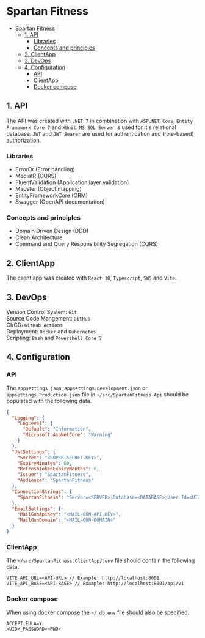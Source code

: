 # Spartan Fitness

- [Spartan Fitness](#spartan-fitness)
  - [1. API](#1-api)
    - [Libraries](#libraries)
    - [Concepts and principles](#concepts-and-principles)
  - [2. ClientApp](#2-clientapp)
  - [3. DevOps](#3-devops)
  - [4. Configuration](#4-configuration)
    - [API](#api)
    - [ClientApp](#clientapp)
    - [Docker compose](#docker-compose)

## 1. API

The API was created with `.NET 7` in combination with `ASP.NET Core`, `Entity Framework Core 7` and `XUnit`. `MS SQL Server` is used for it's relational database. `JWT` and `JWT Bearer` are used for authentication and (role-based) authorization.

### Libraries

- ErrorOr (Error handling)
- MediatR (CQRS)
- FluentValidation (Application layer validation)
- Mapster (Object mapping)
- EntityFrameworkCore (ORM)
- Swagger (OpenAPI documentation)

### Concepts and principles

- Domain Driven Design (DDD)
- Clean Architecture
- Command and Query Responsibility Segregation (CQRS)

## 2. ClientApp

The client app was created with `React 18`, `Typescript`, `SWS` and `Vite`.

## 3. DevOps

Version Control System: `Git`<br/>
Source Code Mangement: `GitHub`<br/>
CI/CD: `GitHub Actions`<br/>
Deployment: `Docker` and `Kubernetes`<br/>
Scripting: `Bash` and `Powershell Core 7`<br/>

## 4. Configuration

### API

The `appsettings.json`, `appsettings.Development.json` or `appsettings.Production.json` file in `~/src/SpartanFitness.Api` should be populated with the following data.

```json
{
  "Logging": {
    "LogLevel": {
      "Default": "Information",
      "Microsoft.AspNetCore": "Warning"
    }
  },
  "JwtSettings": {
    "Secret": "<SUPER-SECRET-KEY>",
    "ExpiryMinutes": 60,
    "RefreshTokenExpiryMonths": 6,
    "Issuer": "SpartanFitness",
    "Audience": "SpartanFitness"
  },
  "ConnectionStrings": {
    "SpartanFitness": "Server=<SERVER>;Database=<DATABASE>;User Id=<UID>;Password=<PWD>;TrustServerCertificate=true;"
  },
  "EmailSettings": {
    "MailGunApiKey": "<MAIL-GUN-API-KEY>",
    "MailGunDomain": "<MAIL-GUN-DOMAIN>"
  }
}
```

### ClientApp

The `~/src/SpartanFitness.ClientApp/.env` file should contain the following data.

```env
VITE_API_URL=<API-URL> // Example: http://localhost:8001
VITE_API_BASE=<API-BASE> // Example: http://localhost:8001/api/v1
```

### Docker compose

When using docker compose the `~/.db.env` file should also be specified.

```env
ACCEPT_EULA=Y
<UID>_PASSWORD=<PWD>
```
